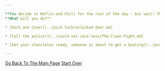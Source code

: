 ```yaml
---

**You decide to Neflix-and-Chill for the rest of the day - but wait! The door is rumbling and shaking.**
**What will you do?**

* [Duck and Cover](../pick-lock/unlocked-door.md)

* [Call the police!](../could-not-care-less/The-Clown-Fight.md)

* [Get your chancletas ready, someone is about to get a beating](../pick-lock/unlocked-door.md)

---
```


[Go Back To The Main Page](../README.md)
[Start Over](../start-question/start.md)